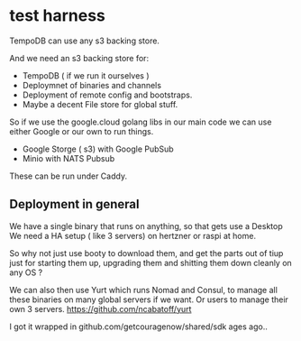 # test harness

TempoDB can use any s3 backing store.

And we need an s3 backing store for:
- TempoDB ( if we run it ourselves )
- Deploymnet of binaries and channels
- Deployment of remote config and bootstraps.
- Maybe a decent File store for global stuff.

So if we use the google.cloud golang libs in our main code we can use either Google or our own to run things.

- Google Storge ( s3) with Google PubSub
- Minio with NATS Pubsub

These can be run under Caddy.

## Deployment in general

We have a single binary that runs on anything, so that gets use a Desktop
We need a HA setup ( like 3 servers) on hertzner or raspi at home.

So why not just use booty to download them, and get the parts out of tiup just for starting them up, upgrading them and shitting them down cleanly on any OS ?

We can also then use Yurt which runs Nomad and Consul, to manage all these binaries on many global servers if we want.
Or users to manage their own 3 servers.
https://github.com/ncabatoff/yurt

I got it wrapped in github.com/getcouragenow/shared/sdk ages ago..




